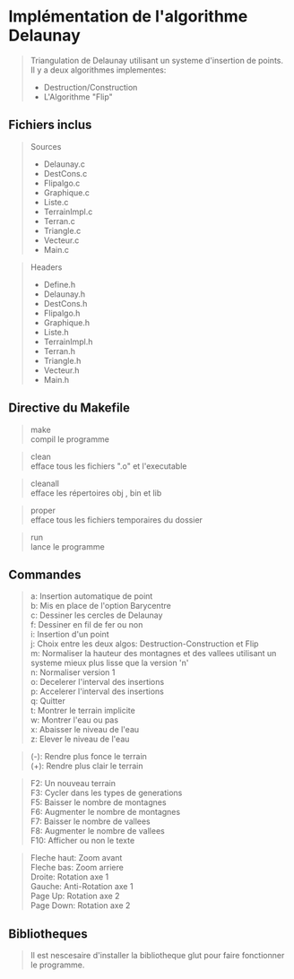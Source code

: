 Implémentation de l'algorithme Delaunay
=======================================

> Triangulation de Delaunay utilisant un systeme d'insertion de points.     
> Il y a deux algorithmes implementes:    
> - Destruction/Construction    
> - L'Algorithme "Flip"    

Fichiers inclus
---------------

> Sources     
> - Delaunay.c     
> - DestCons.c     
> - Flipalgo.c     
> - Graphique.c     
> - Liste.c     
> - TerrainImpl.c     
> - Terran.c     
> - Triangle.c     
> - Vecteur.c     
> - Main.c    

> Headers
> - Define.h     
> - Delaunay.h     
> - DestCons.h     
> - Flipalgo.h     
> - Graphique.h     
> - Liste.h     
> - TerrainImpl.h     
> - Terran.h     
> - Triangle.h     
> - Vecteur.h     
> - Main.h    

Directive du Makefile
----------------------


> make    
> compil le programme    

> clean    
> efface tous les fichiers ".o" et l'executable      

> cleanall    
> efface les répertoires obj , bin et lib      

> proper     
> efface tous les fichiers temporaires du dossier     

> run     
> lance le programme     


Commandes
---------


> a: Insertion automatique de point    
> b: Mis en place de l'option Barycentre     
> c: Dessiner les cercles de Delaunay      
> f: Dessiner en fil de fer ou non     
> i: Insertion d'un point      
> j: Choix entre les deux algos: Destruction-Construction et Flip     
> m: Normaliser la hauteur des montagnes et des vallees utilisant un systeme mieux plus lisse que la version 'n'     
> n: Normaliser version 1     
> o: Decelerer l'interval des insertions     
> p: Accelerer l'interval des insertions     
> q: Quitter     
> t: Montrer le terrain implicite     
> w: Montrer l'eau ou pas     
> x: Abaisser le niveau de l'eau     
> z: Elever le niveau de l'eau     

> (-): Rendre plus fonce le terrain     
> (+): Rendre plus clair le terrain     

> F2: Un nouveau terrain       
> F3: Cycler dans les types de generations     
> F5: Baisser le nombre de montagnes     
> F6: Augmenter le nombre de montagnes     
> F7: Baisser le nombre de vallees     
> F8: Augmenter le nombre de vallees     
> F10: Afficher ou non le texte     

> Fleche haut: Zoom avant     
> Fleche bas: Zoom arriere     
> Droite: Rotation axe 1     
> Gauche: Anti-Rotation axe 1     
> Page Up: Rotation axe 2     
> Page Down: Rotation axe 2     

Bibliotheques
-------------

> Il est nescesaire d'installer la bibliotheque glut pour faire fonctionner le programme.      
